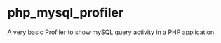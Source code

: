 php_mysql_profiler
==================

A very basic Profiler to show mySQL query activity in a PHP application